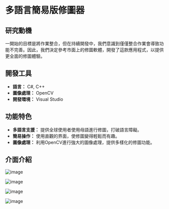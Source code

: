# 多語言簡易版修圖器

## 研究動機

一開始的目標是將作業整合，但在持續開發中，我們意識到僅僅整合作業會導致功能不完善。因此，我們決定參考市面上的修圖軟體，開發了這款應用程式，以提供更全面的修圖體驗。

## 開發工具

- **語言：** C#, C++
- **圖像處理：** OpenCV
- **開發環境：** Visual Studio

## 功能特色

- **多語言支援：** 提供全球使用者使用母語進行修圖，打破語言障礙。
- **簡易操作：** 使用直觀的界面，使修圖變得輕鬆而有趣。
- **圖像處理：** 利用OpenCV進行強大的圖像處理，提供多樣化的修圖功能。

## 介面介紹
![image](https://github.com/BAGLE102/Multilingual-simple-version-image-processor/assets/146699756/a33f4f88-5571-4e5f-aee5-ad43adbb900f)

![image](https://github.com/BAGLE102/Multilingual-simple-version-image-processor/assets/146699756/061c7847-6de5-4dd3-b47f-9b05aef5407e)

![image](https://github.com/BAGLE102/Multilingual-simple-version-image-processor/assets/146699756/ee88093e-1db0-496f-83cc-52f4c5b474f2)

![image](https://github.com/BAGLE102/Multilingual-simple-version-image-processor/assets/146699756/f464ff90-0f7a-4700-ac45-dae25e7ac16c)


